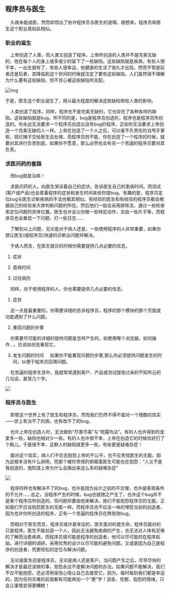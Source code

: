 ## 程序员与医生

&nbsp;&nbsp;&nbsp;&nbsp;久病未能成医，然而却悟出了些许程序员与医生的道理。细想来，程序员和医生这个职业竟如此相似。

### 职业的诞生

&nbsp;&nbsp;&nbsp;&nbsp;上帝创造了人类，而人类又创造了程序。上帝所创造的人类并不是完美无缺的，他在每个人的身上或多或少的留下了一些缺陷。这些缺陷就是疾病，有些人很不幸，一出生就有了，有些人很幸运，他健康的生活了很久才出现。然而不管是前者还是后者，其降临到这个世间的时候就注定了要有这些缺陷。人们虽然很不理解为什么要有这些缺陷，但不甘心被这些缺陷所支配。

![img](https://hunter-image.oss-cn-beijing.aliyuncs.com/blog_ys/00B256C9.png)

于是，医生这个职业诞生了，用以最大程度的解决这些缺陷带给人类的影响。

&nbsp;&nbsp;&nbsp;&nbsp;人类创造了程序。同样，程序也不是完美无缺的，它也存在了各种各样的缺陷。这些缺陷就是bug。所不同的是，bug是程序员创造的，程序也是程序员所创造的。你永远无法要求一个程序员创造出没有bug的程序，正如你无法要求上帝创造一个完美无缺的人一样。上帝在创造了一个人之后，可以毫不负责任的当甩手掌柜，把烂摊子交给医生去处理，而程序员则不能，你在创造了一个程序的时候，就要对其进行负责到底，如果你不愿意，那么必然也会有另一个苦逼的程序员要对其负责。

### 求医问药的套路

&nbsp;&nbsp;&nbsp;&nbsp;改bug就是治病！

&nbsp;&nbsp;&nbsp;&nbsp;求医问药的人，向医生哭诉着自己的症状，告诉医生自己的患病时间。而测试(客户或产品)也会拿着程序的症状和发生时间来给你提bug。有趣的是，程序员定位bug与医生诊断疾病的手法也极其相似。有经验的医生和有经验的程序员都会根据自己的经验来大体判断问题的所在。然后他们一般会采用排除法，通过一些检查来定位问题的具体位置。医生也许会让你做一些特定动作，去拍一些片子等，而程序员也会重现一下问题，打一些日志......

&nbsp;&nbsp;&nbsp;&nbsp;了解到以上问题，无论是对于病人还是，一些使用程序的人非常重要，如果你想让医生(或程序员)快速的诊断出问题并解决。

&nbsp;&nbsp;&nbsp;&nbsp;于病人而言，在医生就诊的时候你需要提供几点必要的信息。

 1. 症状

 2. 患病时间

 3. 过往病历

&nbsp;&nbsp;&nbsp;&nbsp;同样，对于使用程序的人，你也需要提供几点必要的信息。

1. 症状

&nbsp;&nbsp;&nbsp;&nbsp;这一点是最重要的，你需要详细的告诉程序员，程序的那个模块的那个页面或功能遇到了什么问题。

2. 重现问题的步骤

&nbsp;&nbsp;&nbsp;&nbsp;你需要尽可能的详细的提供问题是怎样产生的，如使用哪个浏览器，如何操作...，应该如何去重现它。

3. 发生问题的时间
&nbsp;&nbsp;&nbsp;&nbsp;如果你不能重现问题的步骤,那么你必须提供问题发生的时间，以便于程序员回溯问题。

&nbsp;&nbsp;&nbsp;&nbsp;在苦逼的程序生涯中，我就常常遇到客户、产品或测试提改过来的不知所云的几句话，甚至几个字。

![](https://hunter-image.oss-cn-beijing.aliyuncs.com/blog_ys/QQ%E5%9B%BE%E7%89%8720190617141528.gif)

### 程序员与医生

&nbsp;&nbsp;&nbsp;&nbsp;即使这个世界上有了医生和程序员，然而我们仍然不得不面对一个残酷的现实——世上有治不了的病，也有改不了的bug。

&nbsp;&nbsp;&nbsp;&nbsp;也许上帝在创造人时，无法做到“尽善尽美”与“雨露均沾”。有的人也许得到的宠爱多一些，缺陷也相对少一些。有的人也许很不幸，上帝在创造它的时候恰好打了个盹儿。于是很不幸，这群人的缺陷就更多一些，有些更是疑难杂症！

&nbsp;&nbsp;&nbsp;&nbsp;面对这个现实，病人们不应去抱怨上帝的不公平，也不应责怪医生的无能。因为这根本没有什么卵用。而那个被你责怪的倒霉蛋医生可能也在抱怨：“人又不是我创造的，鬼知道上帝为什么会搞出来这么多的疑难杂症”

![](https://hunter-image.oss-cn-beijing.aliyuncs.com/blog_ys/QQ%E5%9B%BE%E7%89%8720190617144343.gif)

&nbsp;&nbsp;&nbsp;&nbsp;程序同样也有解决不了的bug，也许是因为设计之初的不合理，也许是客观条件的不允许......总之，当程序产生的时候，bug也就随之产生了。也许这个bug并不是某个程序员所创造的，但问题却要由他来解决。我们不能抱怨程序员的无能，正如我们不应该抱怨医生的无能一样。而程序员也不应该一味的埋怨当初的创造者，因为也许你所创造的程序，正有一个苦逼的程序员在熬夜改bug。

&nbsp;&nbsp;&nbsp;&nbsp;而相对于医生而言，程序员或许是幸运的，医生面对的是生命，程序员面对的只是程序。医生不能创造一个人，因此无法避免疾病的产生，也无法对人体有足够的了解而治愈疾病，而程序员很可能是程序的创造者，他可以尽可能的在程序起始，进行详细的调研，采用优秀的设计以尽可能的避免问题。又或是因为自己是程序的创造者，而更轻松的定位与解决问题。

&nbsp;&nbsp;&nbsp;&nbsp;无论是医生还是程序员，无论是病人还是客户。当问题产生之后，尽早尽快的解决才是最应该做的事，抱怨永远不是解决问题的办法。如果问题不能解决，我们不仅不能抱怨，还必须用愉悦心情让自己去接受它。因为，每时每刻我们都是幸运的，因为任何灾难的前面都有可能再加一个“更”字！沮丧、忧郁、抱怨的情绪，只会让事情变得更糟糕！